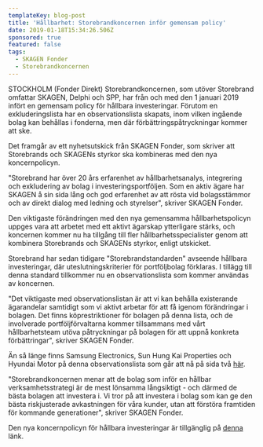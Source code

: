 ```yaml
---
templateKey: blog-post
title: 'Hållbarhet: Storebrandkoncernen inför gemensam policy'
date: 2019-01-18T15:34:26.506Z
sponsored: true
featured: false
tags:
  - SKAGEN Fonder
  - Storebrandkoncernen
---
```

STOCKHOLM (Fonder Direkt) Storebrandkoncernen, som utöver Storebrand omfattar SKAGEN, Delphi och SPP, har från och med den 1 januari 2019 infört en gemensam policy för hållbara investeringar. Förutom en exkluderingslista har en observationslista skapats, inom vilken ingående bolag kan behållas i fonderna, men där förbättringspåtryckningar kommer att ske.



Det framgår av ett nyhetsutskick från SKAGEN Fonder, som skriver att Storebrands och SKAGENs styrkor ska kombineras med den nya koncernpolicyn.



"Storebrand har över 20 års erfarenhet av hållbarhetsanalys, integrering och exkludering av bolag i investeringsportföljen. Som en aktiv ägare har SKAGEN å sin sida lång och god erfarenhet av att rösta vid bolagsstämmor och av direkt dialog med ledning och styrelser", skriver SKAGEN Fonder.



Den viktigaste förändringen med den nya gemensamma hållbarhetspolicyn uppges vara att arbetet med ett aktivt ägarskap ytterligare stärks, och koncernen kommer nu ha tillgång till fler hållbarhetsspecialister genom att kombinera Storebrands och SKAGENs styrkor, enligt utskicket.



Storebrand har sedan tidigare "Storebrandstandarden" avseende hållbara investeringar, där uteslutningskriterier för portföljbolag förklaras. I tillägg till denna standard tillkommer nu en observationslista som kommer användas av koncernen.



"Det viktigaste med observationslistan är att vi kan behålla existerande ägarandelar samtidigt som vi aktivt arbetar för att få igenom förändringar i bolagen. Det finns köprestriktioner för bolagen på denna lista, och de involverade portföljförvaltarna kommer tillsammans med vårt hållbarhetsteam utöva påtryckningar på bolagen för att uppnå konkreta förbättringar", skriver SKAGEN Fonder.



Än så länge finns Samsung Electronics, Sun Hung Kai Properties och Hyundai Motor på denna observationslista som går att nå på sida två [här](https://www.skagenfonder.se/globalassets/pdfs/esg/45359-selskaper-storebrand-ikke-investerer-i_q4_eng_2018.pdf).



"Storebrandkoncernen menar att de bolag som inför en hållbar verksamhetsstrategi är de mest lönsamma långsiktigt - och därmed de bästa bolagen att investera i. Vi tror på att investera i bolag som kan ge den bästa riskjusterade avkastningen för våra kunder, utan att förstöra framtiden för kommande generationer", skriver SKAGEN Fonder.



Den nya koncernpolicyn för hållbara investeringar är tillgänglig på [denna](https://www.skagenfonder.se/om-oss/Hallbara-investeringar/storebrand-group-sustainability-investment-policy/) länk.
